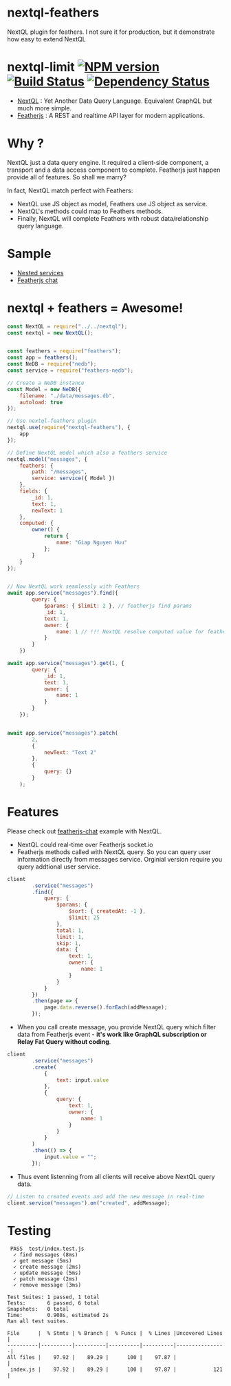 # nextql-feathers
NextQL plugin for feathers. I  not sure it for production, but it demonstrate how easy to extend NextQL 

# nextql-limit [![NPM version][npm-image]][npm-url] [![Build Status][travis-image]][travis-url] [![Dependency Status][daviddm-image]][daviddm-url]

* [NextQL](https://github.com/giapnguyen74/nextql) : Yet Another Data Query Language. Equivalent GraphQL but much more simple.
* [Featherjs](https://github.com/feathersjs/feathers) : A REST and realtime API layer for modern applications. 

# Why ?
NextQL just a data query engine. It required a client-side component, a transport and a data access component to complete. Featherjs just happen provide all of features. So shall we marry? 

In fact, NextQL match perfect with Feathers:
* NextQL use JS object as model, Feathers use JS object as service.
* NextQL's methods could map to Feathers methods.
* Finally, NextQL will complete Feathers with robust data/relationship query language.

# Sample
* [Nested services](https://github.com/giapnguyen74/nextql-feathers/tree/master/samples/posts)
* [Featherjs chat](https://github.com/giapnguyen74/nextql-feathers/tree/master/samples/chat)

# nextql + feathers = Awesome!

```js
const NextQL = require("../../nextql");
const nextql = new NextQL();


const feathers = require("feathers");
const app = feathers();
const NeDB = require("nedb");
const service = require("feathers-nedb");

// Create a NeDB instance
const Model = new NeDB({
	filename: "./data/messages.db",
	autoload: true
});

// Use nextql-feathers plugin 
nextql.use(require("nextql-feathers"), {
	app
});

// Define NextQL model which also a feathers service
nextql.model("messages", {
	feathers: {
		path: "/messages",
		service: service({ Model })
	},
	fields: {
		_id: 1,
		text: 1,
		newText: 1
	},
	computed: {
		owner() {
			return {
				name: "Giap Nguyen Huu"
			};
		}
	}
});


// Now NextQL work seamlessly with Feathers
await app.service("messages").find({
		query: {
			$params: { $limit: 2 }, // featherjs find params
			_id: 1,
			text: 1,
			owner: {
				name: 1 // !!! NextQL resolve computed value for featherjs
			}
		}
	})

await app.service("messages").get(1, {
		query: {
			_id: 1,
			text: 1,
			owner: {
				name: 1
			}
		}
	});


await app.service("messages").patch(
		2,
		{
			newText: "Text 2"
		},
		{
			query: {}
		}
	);
```

# Features
Please check out [featherjs-chat](https://github.com/giapnguyen74/nextql-feathers/tree/master/samples/chat) example with NextQL.
* NextQL could real-time over Featherjs socket.io
* Featherjs methods called with NextQL query. So you can query user information directly from messages service. Orginial version require you query addtional user service.
```js
client
		.service("messages")
		.find({
			query: {
				$params: {
					$sort: { createdAt: -1 },
					$limit: 25
				},
				total: 1,
				limit: 1,
				skip: 1,
				data: {
					text: 1,
					owner: {
						name: 1
					}
				}
			}
		})
		.then(page => {
			page.data.reverse().forEach(addMessage);
		});
```

* When you call create message, you provide NextQL query which filter data from Featherjs event - **it's work like GraphQL subscription or Relay Fat Query without coding**.
```js
client
		.service("messages")
		.create(
			{
				text: input.value
			},
			{
				query: {
					text: 1,
					owner: {
						name: 1
					}
				}
			}
		)
		.then(() => {
			input.value = "";
		});
```

* Thus event listenning from all clients will receive above NextQL query data.
```js
// Listen to created events and add the new message in real-time
client.service("messages").on("created", addMessage);
```


# Testing
```
 PASS  test/index.test.js
  ✓ find messages (8ms)
  ✓ get message (5ms)
  ✓ create message (2ms)
  ✓ update message (5ms)
  ✓ patch message (2ms) 
  ✓ remove message (3ms)

Test Suites: 1 passed, 1 total
Tests:       6 passed, 6 total
Snapshots:   0 total
Time:        0.908s, estimated 2s
Ran all test suites.

File      |  % Stmts | % Branch |  % Funcs |  % Lines |Uncovered Lines |
----------|----------|----------|----------|----------|----------------|
All files |    97.92 |    89.29 |      100 |    97.87 |                |
 index.js |    97.92 |    89.29 |      100 |    97.87 |            121 |

```


[npm-image]: https://badge.fury.io/js/nextql-feath.svg
[npm-url]: https://npmjs.org/package/nextql-feathers
[travis-image]: https://travis-ci.org/giapnguyen74/nextql-feathers.svg?branch=master
[travis-url]: https://travis-ci.org/giapnguyen74/nextql-feathers
[daviddm-image]: https://david-dm.org/giapnguyen74/nextql-feathers.svg?theme=shields.io
[daviddm-url]: https://david-dm.org/giapnguyen74/nextql-feathers